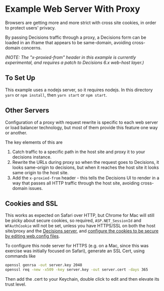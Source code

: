 # Example Web Server With Proxy

Browsers are getting more and more strict with cross site cookies, in order to protect users' privacy.

By passing Decisions traffic through a proxy, a Decisions form can be loaded in an iframe
that appears to be same-domain, avoiding cross-domain concerns.

_(NOTE: The "x-proxied-from" header in this example is currently experimental, and requires a patch to 
Decisions 6.x web-host layer.)_

## To Set Up

This example uses a nodejs server, so it requires nodejs. In this directory `yarn` or `npm install`, then `yarn start` or `npm start`.

## Other Servers

Configuration of a proxy with request rewrite is specific to each web server or load balancer technology, but most of them provide this feature one way or another.

The key elements of this are 
1. Catch traffic to a specific path in the host site and proxy it to your decisions instance.
2. Rewrite the URLs during proxy so when the request goes to Decisions, it looks same-origin to decisions, but when it reaches the host site it looks same origin to the host site.
3. Add the `x-proxied-from` header - this tells the Decisions UI to render in a way that passes all HTTP traffic through the host site, avoiding cross-domain issues.

## Cookies and SSL
This works as expected on Safari over HTTP, but Chrome for Mac will still be picky about secure cookies, so required, `ASP.NET_SessionId` and `WFAuthCookie` will not be set,
unless you have HTTPS/SSL on both the host site/proxy and the [Decisions server](https://documentation.decisions.com/docs/configuring-the-server-for-ssl-https),
and [configure the cookies to be secure by editing web.config files](https://documentation.decisions.com/docs/sso-redirection-samesite-cookies).



To configure this node server for HTTPS (e.g. on a Mac, since this was exercise was initially focused on Safari), generate an SSL Cert, using commands like

```sh
openssl genrsa -out server.key 2048
openssl req -new -x509 -key server.key -out server.cert -days 365
```

Then add the .cert to your Keychain, double click to edit and then elevate its trust level.
